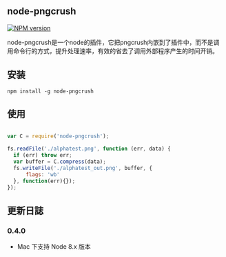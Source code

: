 ## node-pngcrush
[![NPM version](https://badge.fury.io/js/node-pngcrush.png)](http://badge.fury.io/js/node-pngcrush)

node-pngcrush是一个node的插件，它把pngcrush内嵌到了插件中，而不是调用命令行的方式，提升处理速率，有效的省去了调用外部程序产生的时间开销。

## 安装

    npm install -g node-pngcrush

## 使用

```javascript

var C = require('node-pngcrush');

fs.readFile('./alphatest.png', function (err, data) {
  if (err) throw err;
  var buffer = C.compress(data);
  fs.writeFile('./alphatest_out.png', buffer, {
      flags: 'wb'
  }, function(err){});
});


```

## 更新日誌

### 0.4.0

- Mac 下支持 Node 8.x 版本
